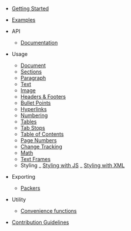 -   [Getting Started](/)

-   [Examples](https://github.com/dolanmiu/docx/tree/master/demo)

-   API

    -   [Documentation](https://docx.js.org/api/)

-   Usage

    -   [Document](usage/document.md)
    -   [Sections](usage/sections.md)
    -   [Paragraph](usage/paragraph.md)
    -   [Text](usage/text.md)
    -   [Image](usage/images.md)
    -   [Headers & Footers](usage/headers-and-footers.md)
    -   [Bullet Points](usage/bullet-points.md)
    -   [Hyperlinks](usage/hyperlinks.md)
    -   [Numbering](usage/numbering.md)
    -   [Tables](usage/tables.md)
    -   [Tab Stops](usage/tab-stops.md)
    -   [Table of Contents](usage/table-of-contents.md)
    -   [Page Numbers](usage/page-numbers.md)
    -   [Change Tracking](usage/change-tracking.md)
    -   [Math](usage/math.md)
    -   [Text Frames](usage/text-frames.md)
    -   Styling
        _ [Styling with JS](usage/styling-with-js.md)
        _ [Styling with XML](usage/styling-with-xml.md)

-   Exporting

    -   [Packers](usage/packers.md)

-   Utility

    -   [Convenience functions](usage/convenience-functions.md)

-   [Contribution Guidelines](contribution-guidelines.md)
